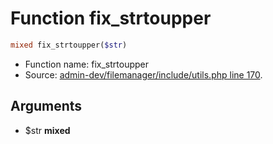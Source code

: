 Function fix_strtoupper
===========================





```php
mixed fix_strtoupper($str)
```

* Function name: fix_strtoupper
* Source: [admin-dev/filemanager/include/utils.php line 170](https://github.com/PrestaShop/PrestaShop/blob/1.6.0.7/admin-dev/filemanager/include/utils.php#L170).

Arguments
---------

* $str **mixed**


